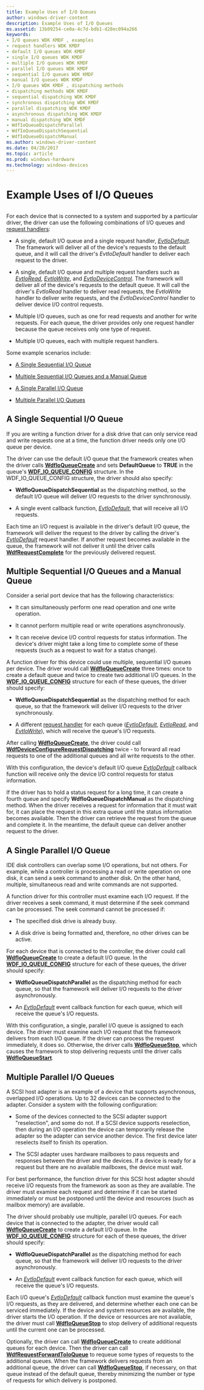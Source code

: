 ```yaml
---
title: Example Uses of I/O Queues
author: windows-driver-content
description: Example Uses of I/O Queues
ms.assetid: 13b09254-ce0a-4c7d-bdb1-d28ec094a266
keywords:
- I/O queues WDK KMDF , examples
- request handlers WDK KMDF
- default I/O queues WDK KMDF
- single I/O queues WDK KMDF
- multiple I/O queues WDK KMDF
- parallel I/O queues WDK KMDF
- sequential I/O queues WDK KMDF
- manual I/O queues WDK KMDF
- I/O queues WDK KMDF , dispatching methods
- dispatching methods WDK KMDF
- sequential dispatching WDK KMDF
- synchronous dispatching WDK KMDF
- parallel dispatching WDK KMDF
- asynchronous dispatching WDK KMDF
- manual dispatching WDK KMDF
- WdfIoQueueDispatchParallel
- WdfIoQueueDispatchSequential
- WdfIoQueueDispatchManual
ms.author: windows-driver-content
ms.date: 04/20/2017
ms.topic: article
ms.prod: windows-hardware
ms.technology: windows-devices
---
```


# Example Uses of I/O Queues


## <a href="" id="ddk-example-uses-of-i-o-queues-df"></a>


For each device that is connected to a system and supported by a particular driver, the driver can use the following combinations of I/O queues and [request handlers](request-handlers.md):

-   A single, default I/O queue and a single request handler, [*EvtIoDefault*](https://msdn.microsoft.com/library/windows/hardware/ff541757). The framework will deliver all of the device's requests to the default queue, and it will call the driver's *EvtIoDefault* handler to deliver each request to the driver.

-   A single, default I/O queue and multiple request handlers such as [*EvtIoRead*](https://msdn.microsoft.com/library/windows/hardware/ff541776), [*EvtIoWrite*](https://msdn.microsoft.com/library/windows/hardware/ff541813), and [*EvtIoDeviceControl*](https://msdn.microsoft.com/library/windows/hardware/ff541758). The framework will deliver all of the device's requests to the default queue. It will call the driver's *EvtIoRead* handler to deliver read requests, the *EvtIoWrite* handler to deliver write requests, and the *EvtIoDeviceControl* handler to deliver device I/O control requests.

-   Multiple I/O queues, such as one for read requests and another for write requests. For each queue, the driver provides only one request handler because the queue receives only one type of request.

-   Multiple I/O queues, each with multiple request handlers.

Some example scenarios include:

-   [A Single Sequential I/O Queue](#a-single-sequential-io-queue)

-   [Multiple Sequential I/O Queues and a Manual Queue](#multiple-sequential-io-queues-and-a-manual-queue)

-   [A Single Parallel I/O Queue](#a-single-parallel-io-queue)

-   [Multiple Parallel I/O Queues](#multiple-parallel-io-queues)

## A Single Sequential I/O Queue

If you are writing a function driver for a disk drive that can only service read and write requests one at a time, the function driver needs only one I/O queue per device.

The driver can use the default I/O queue that the framework creates when the driver calls [**WdfIoQueueCreate**](https://msdn.microsoft.com/library/windows/hardware/ff547401) and sets **DefaultQueue** to **TRUE** in the queue's [**WDF\_IO\_QUEUE\_CONFIG**](https://msdn.microsoft.com/library/windows/hardware/ff552359) structure. In the WDF\_IO\_QUEUE\_CONFIG structure, the driver should also specify:

-   **WdfIoQueueDispatchSequential** as the dispatching method, so the default I/O queue will deliver I/O requests to the driver synchronously.

-   A single event callback function, [*EvtIoDefault*](https://msdn.microsoft.com/library/windows/hardware/ff541757), that will receive all I/O requests.

Each time an I/O request is available in the driver's default I/O queue, the framework will deliver the request to the driver by calling the driver's [*EvtIoDefault*](https://msdn.microsoft.com/library/windows/hardware/ff541757) request handler. If another request becomes available in the queue, the framework will not deliver it until the driver calls [**WdfRequestComplete**](https://msdn.microsoft.com/library/windows/hardware/ff549945) for the previously delivered request.

## Multiple Sequential I/O Queues and a Manual Queue

Consider a serial port device that has the following characteristics:

-   It can simultaneously perform one read operation and one write operation.

-   It cannot perform multiple read or write operations asynchronously.

-   It can receive device I/O control requests for status information. The device's driver might take a long time to complete some of these requests (such as a request to wait for a status change).

A function driver for this device could use multiple, sequential I/O queues per device. The driver would call [**WdfIoQueueCreate**](https://msdn.microsoft.com/library/windows/hardware/ff547401) three times: once to create a default queue and twice to create two additional I/O queues. In the [**WDF\_IO\_QUEUE\_CONFIG**](https://msdn.microsoft.com/library/windows/hardware/ff552359) structure for each of these queues, the driver should specify:

-   **WdfIoQueueDispatchSequential** as the dispatching method for each queue, so that the framework will deliver I/O requests to the driver synchronously.

-   A different [request handler](request-handlers.md) for each queue ([*EvtIoDefault*](https://msdn.microsoft.com/library/windows/hardware/ff541757), [*EvtIoRead*](https://msdn.microsoft.com/library/windows/hardware/ff541776), and [*EvtIoWrite*](https://msdn.microsoft.com/library/windows/hardware/ff541813)), which will receive the queue's I/O requests.

After calling [**WdfIoQueueCreate**](https://msdn.microsoft.com/library/windows/hardware/ff547401), the driver could call [**WdfDeviceConfigureRequestDispatching**](https://msdn.microsoft.com/library/windows/hardware/ff545920) twice - to forward all read requests to one of the additional queues and all write requests to the other.

With this configuration, the device's default I/O queue [*EvtIoDefault*](https://msdn.microsoft.com/library/windows/hardware/ff541757) callback function will receive only the device I/O control requests for status information.

If the driver has to hold a status request for a long time, it can create a fourth queue and specify **WdfIoQueueDispatchManual** as the dispatching method. When the driver receives a request for information that it must wait for, it can place the request in this extra queue until the status information becomes available. Then the driver can retrieve the request from the queue and complete it. In the meantime, the default queue can deliver another request to the driver.

## A Single Parallel I/O Queue

IDE disk controllers can overlap some I/O operations, but not others. For example, while a controller is processing a read or write operation on one disk, it can send a seek command to another disk. On the other hand, multiple, simultaneous read and write commands are not supported.

A function driver for this controller must examine each I/O request. If the driver receives a seek command, it must determine if the seek command can be processed. The seek command cannot be processed if:

-   The specified disk drive is already busy.

-   A disk drive is being formatted and, therefore, no other drives can be active.

For each device that is connected to the controller, the driver could call [**WdfIoQueueCreate**](https://msdn.microsoft.com/library/windows/hardware/ff547401) to create a default I/O queue. In the [**WDF\_IO\_QUEUE\_CONFIG**](https://msdn.microsoft.com/library/windows/hardware/ff552359) structure for each of these queues, the driver should specify:

-   **WdfIoQueueDispatchParallel** as the dispatching method for each queue, so that the framework will deliver I/O requests to the driver asynchronously.

-   An [*EvtIoDefault*](https://msdn.microsoft.com/library/windows/hardware/ff541757) event callback function for each queue, which will receive the queue's I/O requests.

With this configuration, a single, parallel I/O queue is assigned to each device. The driver must examine each I/O request that the framework delivers from each I/O queue. If the driver can process the request immediately, it does so. Otherwise, the driver calls [**WdfIoQueueStop**](https://msdn.microsoft.com/library/windows/hardware/ff548482), which causes the framework to stop delivering requests until the driver calls [**WdfIoQueueStart**](https://msdn.microsoft.com/library/windows/hardware/ff548478).

## Multiple Parallel I/O Queues

A SCSI host adapter is an example of a device that supports asynchronous, overlapped I/O operations. Up to 32 devices can be connected to the adapter. Consider a system with the following configuration:

-   Some of the devices connected to the SCSI adapter support "reselection", and some do not. If a SCSI device supports reselection, then during an I/O operation the device can temporarily release the adapter so the adapter can service another device. The first device later reselects itself to finish its operation.

-   The SCSI adapter uses hardware mailboxes to pass requests and responses between the driver and the devices. If a device is ready for a request but there are no available mailboxes, the device must wait.

For best performance, the function driver for this SCSI host adapter should receive I/O requests from the framework as soon as they are available. The driver must examine each request and determine if it can be started immediately or must be postponed until the device and resources (such as mailbox memory) are available.

The driver should probably use multiple, parallel I/O queues. For each device that is connected to the adapter, the driver would call [**WdfIoQueueCreate**](https://msdn.microsoft.com/library/windows/hardware/ff547401) to create a default I/O queue. In the [**WDF\_IO\_QUEUE\_CONFIG**](https://msdn.microsoft.com/library/windows/hardware/ff552359) structure for each of these queues, the driver should specify:

-   **WdfIoQueueDispatchParallel** as the dispatching method for each queue, so that the framework will deliver I/O requests to the driver asynchronously.

-   An [*EvtIoDefault*](https://msdn.microsoft.com/library/windows/hardware/ff541757) event callback function for each queue, which will receive the queue's I/O requests.

Each I/O queue's [*EvtIoDefault*](https://msdn.microsoft.com/library/windows/hardware/ff541757) callback function must examine the queue's I/O requests, as they are delivered, and determine whether each one can be serviced immediately. If the device and system resources are available, the driver starts the I/O operation. If the device or resources are not available, the driver must call [**WdfIoQueueStop**](https://msdn.microsoft.com/library/windows/hardware/ff548482) to stop delivery of additional requests until the current one can be processed.

Optionally, the driver can call [**WdfIoQueueCreate**](https://msdn.microsoft.com/library/windows/hardware/ff547401) to create additional queues for each device. Then the driver can call [**WdfRequestForwardToIoQueue**](https://msdn.microsoft.com/library/windows/hardware/ff549958) to requeue some types of requests to the additional queues. When the framework delivers requests from an additional queue, the driver can call [**WdfIoQueueStop**](https://msdn.microsoft.com/library/windows/hardware/ff548482), if necessary, on that queue instead of the default queue, thereby minimizing the number or type of requests for which delivery is postponed.

 

 





